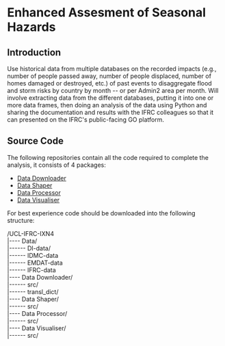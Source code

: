 # Enhanced Assesment of Seasonal Hazards

## Introduction

Use historical data from multiple databases on the recorded impacts (e.g., number of people passed away, number of people displaced, number of homes
damaged or destroyed, etc.) of past events to disaggregate flood and storm risks by country by month -- or per Admin2 area per month. Will involve
extracting data from the different databases, putting it into one or more data frames, then doing an analysis of the data using Python and sharing the
documentation and results with the IFRC colleagues so that it can presented on the IFRC's public-facing GO platform. 

## Source Code

The following repositories contain all the code required to complete the analysis, it consists of 4 packages:

- [Data Downloader](https://github.com/UCL-IFRC-IXN4/data_downloader.git)
- [Data Shaper](https://github.com/UCL-IFRC-IXN4/data-shaper.git)
- [Data Processor](https://github.com/UCL-IFRC-IXN4/data-processor.git)
- [Data Visualiser](https://github.com/UCL-IFRC-IXN4/data-downloader.git)

For best experience code should be downloaded into the following structure:

/UCL-IFRC-IXN4<br />
|---- Data/<br />
|------ DI-data/<br />
|------ IDMC-data<br />
|------ EMDAT-data<br />
|------ IFRC-data<br />
|---- Data Downloader/<br />
|------ src/<br />
|------ transl_dict/<br />
|---- Data Shaper/<br />
|------ src/<br />
|---- Data Processor/<br />
|------ src/<br />
|---- Data Visualiser/<br />
|------ src/<br />
